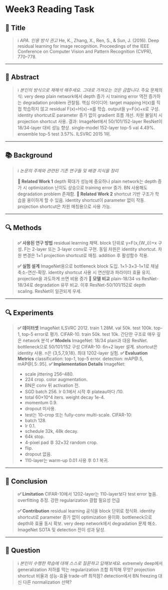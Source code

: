 # Week3 Reading Task


## **📘 Title**

> ℹ️ *APA. 인용 방식 권고*
> He, K., Zhang, X., Ren, S., & Sun, J. (2016). Deep residual learning for image recognition. Proceedings of the IEEE Conference on Computer Vision and Pattern Recognition (CVPR), 770–778.

---


## **📖 Abstract**

> ℹ️ *본인의 방식으로 재해석 해주세요. 그대로 가져오는 것은 금합니다.*
> 주요 문제의식: very deep plain network에서 depth 증가 시 training error 역전 증가하는 degradation problem 관찰됨.
> 핵심 아이디어: target mapping H(x)를 직접 학습하지 않고 residual F(x)=H(x)−x를 학습. output을 y=F(x)+x로 구성. identity shortcut로 parameter 증가 없이 gradient 흐름 개선. 차원 불일치 시 projection shortcut 사용.
> 결과: ImageNet에서 50/101/152-layer ResNet이 18/34-layer 대비 성능 향상. single-model 152-layer top-5 val 4.49%. ensemble top-5 test 3.57%. ILSVRC 2015 1위.
> 

---


## **📚 Background**

> ℹ️ *논문의 주제와 관련된 기존 연구들 및 배경 지식을 정리*
> 
> 
> **📍 Related Work 1**
> depth 확대가 성능에 중요하나 plain network는 depth 증가 시 optimization 난이도 상승으로 training error 증가. BN 사용해도 degradation problem 존재함.
> **📍 Related Work 2**
> shortcut 기반 구조가 학습을 용이하게 할 수 있음. identity shortcut이 parameter 없이 작동. projection shortcut은 차원 매칭용으로 사용 가능.

---


## **🔍 Methods**

> **✅ 사용된 연구 방법**
> residual learning 채택. block 단위로 y=F(x,{W_i})+x 구성.
> F는 2-layer 또는 3-layer conv로 구현. 동일 차원은 identity shortcut.
> 차원 변경은 1×1 projection shortcut로 매칭. addition 후 활성함수 적용.
> 
> **✅ 실험 설계**
> ImageNet용으로 bottleneck block 도입.
> 1×1-3×3-1×1로 채널 축소-연산-확장.
> identity shortcut 사용 시 연산량과 파라미터 효율 유지.
> projection을 과도하게 쓰면 비용 증가
> **📍 모델 비교** 
> plain-18/34 vs ResNet-18/34로 degradation 유무 비교.
> 이후 ResNet-50/101/152로 depth scaling.
> ResNet이 일관되게 우세.

---


## **🔍 Experiments**

> **✅ 데이터셋**
> ImageNet ILSVRC 2012. train 1.28M. val 50k. test 100k. top-1, top-5 error로 평가.
> CIFAR-10. train 50k. test 10k. 간단한 구조로 매우 깊은 network 분석
> **✅ Models**
> ImageNet: 18/34 plain과 대응 ResNet. bottleneck으로 50/101/152 구성
> CIFAR-10: 6n+2 layer 설계. shortcut은 identity 사용. n은 {3,5,7,9,18}. 최대 1202-layer 실험.
> **✅ Evaluation Metrics**
> classification: top-1, top-5 error. detection: mAP@.5, mAP@[.5:.95].
> **✅ Implementation Details**
> ImageNet:
> - scale jittering 256–480.
> - 224 crop. color augmentation.
> - BN은 conv 뒤 activation 전.
> - SGD batch 256. lr 0.1에서 시작 후 plateau마다 /10.
> - total 60×10^4 iters. weight decay 1e-4.
> - momentum 0.9.
> - dropout 미사용.
> - test는 10-crop 또는 fully-conv multi-scale.
> CIFAR-10:
> - batch 128.
> - lr 0.1.
> - schedule 32k, 48k decay.
> - 64k stop.
> - 4-pixel pad 후 32×32 random crop.
> - flip.
> - dropout 없음.
> - 110-layer는 warm-up 0.01 사용 후 0.1 복귀. 

---


## **📖 Conclusion**

> **✅ Limitation**
> CIFAR-10에서 1202-layer는 110-layer보다 test error 높음.
> overfitting 추정.
> 강한 regularization 결합 필요성 언급
> 
> **✅ Contribution**
> residual learning 공식을 block 단위로 정식화.
> identity shortcut로 parameter 증가 없이 optimization 용이화.
> bottleneck으로 depth와 효율 동시 확보.
> very deep network에서 degradation 문제 해소.
> ImageNet SOTA 및 detection 전이 성과 달성.

---


## **🤔 Question**

> ℹ️ *본인이 수행한 학습에 대해 스스로 질문하고 답해보세요.*
> extremely deep에서 generalization 저하를 막는 regularization 조합 최적해 무엇?
> projection shortcut 비율과 성능-효율 trade-off 최적점?
> detection에서 BN freezing 대신 다른 normalization 선택?
> 
